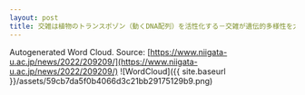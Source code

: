```yaml
---
layout: post
title: 交雑は植物のトランスポゾン（動くDNA配列）を活性化する－交雑が遺伝的多様性を大きくする仕組みの一端を明らかに－
---
```

Autogenerated Word Cloud.
Source\: [https://www.niigata-u.ac.jp/news/2022/209209/](https://www.niigata-u.ac.jp/news/2022/209209/)
![WordCloud]({{ site.baseurl }}/assets/59cb7da5f0b4066d3c21bb29175129b9.png)